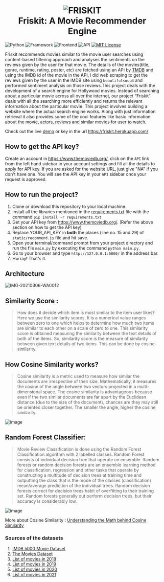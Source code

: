 <h1 align="center">
  <img src="https://news-cdn.softpedia.com/images/fitted/340x180/Build-Your-Movie-Collection-with-Discounted-Flicks-from-iTunes.jpg" alt="FRISKIT"><br>
  Friskit: A Movie Recommender Engine
</h1>

![Python](https://img.shields.io/badge/Python-3.8-blueviolet)
![Framework](https://img.shields.io/badge/Framework-Flask-red)
![Frontend](https://img.shields.io/badge/Frontend-HTML/CSS/JS-green)
![API](https://img.shields.io/badge/API-TMDB-fcba03)
[![MIT License](https://img.shields.io/badge/license-MIT-blue.svg?style=flat)](https://github.com/Manimaran-SM/Friskit_Movie_Recommender_Engine/blob/master/LICENSE)

Friskit recommends movies similar to the movie user searches using content-based filtering approach and analyses the sentiments on the reviews given by the user for that movie.
The details of the movies(title, genre, runtime, rating, poster, etc) are fetched using an API by [TMDB](https://www.themoviedb.org/documentation/api) and using the IMDB id of the movie in the API, I did web scraping to get the reviews given by the user in the IMDB site using `beautifulsoup4` and performed sentiment analysis on those reviews.This project deals with the development of a search engine for Hollywood movies. Instead of searching about a particular movie across all over the internet, our project “Friskit” deals with all the searching more efficiently and returns the relevant information about the particular movie. This project involves building a website where the actual search engine works. Along with just information retrieval it also provides some of the cool features like basic information about the movie, actors, reviews and similar movies for user to watch.

Check out the live [demo](https://friskit.herokuapp.com/)
or key in the url https://friskit.herokuapp.com/

## How to get the API key?

Create an account in https://www.themoviedb.org/, click on the `API` link from the left hand sidebar in your account settings and fill all the details to apply for API key. If you are asked for the website URL, just give "NA" if you don't have one. You will see the API key in your `API` sidebar once your request is approved.

## How to run the project?

1. Clone or download this repository to your local machine.
2. Install all the libraries mentioned in the [requirements.txt](https://github.com/Manimaran-SM/Friskit_Movie_Recommender_Engine/blob/master/requirements.txt) file with the command `pip install -r requirements.txt`
3. Get your API key from https://www.themoviedb.org/. (Refer the above section on how to get the API key)
3. Replace YOUR_API_KEY in **both** the places (line no. 15 and 29) of `static/recommend.js` file and hit save.
4. Open your terminal/command prompt from your project directory and run the file `main.py` by executing the command `python main.py`.
5. Go to your browser and type `http://127.0.0.1:5000/` in the address bar.
6. Hurray! That's it.

## Architecture

![IMG-20210306-WA0012](https://user-images.githubusercontent.com/36665975/110212434-597bb700-7ec1-11eb-9ffa-7ac319e33123.jpg)

## Similarity Score :
   > How does it decide which item is most similar to the item user likes? Here we use the similarity scores.
   > It is a numerical value ranges between zero to one which helps to determine how much two items are similar to each other on a scale of zero to one. This similarity score is obtained measuring the similarity between the text details of both of the items. So, similarity score is the measure of similarity between given text details of two items. This can be done by cosine-similarity.
   
## How Cosine Similarity works?
   > Cosine similarity is a metric used to measure how similar the documents are irrespective of their size. Mathematically, it measures the cosine of the angle between two vectors projected in a multi-dimensional space. The cosine similarity is advantageous because even if the two similar documents are far apart by the Euclidean distance (due to the size of the document), chances are they may still be oriented closer together. The smaller the angle, higher the cosine similarity.

![image](https://user-images.githubusercontent.com/36665975/70401457-a7530680-1a55-11ea-9158-97d4e8515ca4.png)

## Random Forest Classifier:
   > Movie Review Classification is done using the Random Forest Classification algorithm with 2 labelled classes.
   > Random Forest consists of individual decision tree that operate on ensemble. Random forests or random decision forests are an ensemble learning method for classification, regression and other tasks that operate by constructing a multitude of decision trees at training time and outputting the class that is the mode of the classes (classification) mean/average prediction of the individual trees. Random decision forests correct for decision trees habit of overfitting to their training set. Random forests generally out perform decision trees, but their accuracy is considerably low.

![image](https://www.spotx.tv/wp-content/uploads/Figure-1-Random-Forest-Decision-Tree.png)
  
More about Cosine Similarity : [Understanding the Math behind Cosine Similarity](https://www.machinelearningplus.com/nlp/cosine-similarity/)
### Sources of the datasets 

1. [IMDB 5000 Movie Dataset](https://www.kaggle.com/carolzhangdc/imdb-5000-movie-dataset)
2. [The Movies Dataset](https://www.kaggle.com/rounakbanik/the-movies-dataset)
3. [List of movies in 2018](https://en.wikipedia.org/wiki/List_of_American_films_of_2018)
4. [List of movies in 2019](https://en.wikipedia.org/wiki/List_of_American_films_of_2019)
5. [List of movies in 2020](https://en.wikipedia.org/wiki/List_of_American_films_of_2020)
6. [List of movies in 2021](https://en.wikipedia.org/wiki/List_of_American_films_of_2021)

